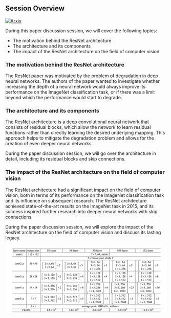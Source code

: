 ## Session Overview


[![Arxiv](https://img.shields.io/badge/ArXiv-1512.03385-orange.svg?color=blue)](https://arxiv.org/abs/1512.03385)

During this paper discussion session, we will cover the following topics:

- The motivation behind the ResNet architecture
- The architecture and its components
- The impact of the ResNet architecture on the field of computer vision

### The motivation behind the ResNet architecture

The ResNet paper was motivated by the problem of degradation in deep neural networks. The authors of the paper wanted to investigate whether increasing the depth of a neural network would always improve its performance on the ImageNet classification task, or if there was a limit beyond which the performance would start to degrade.

### The architecture and its components

The ResNet architecture is a deep convolutional neural network that consists of residual blocks, which allow the network to learn residual functions rather than directly learning the desired underlying mapping. This approach helps to mitigate the degradation problem and allows for the creation of even deeper neural networks.

During the paper discussion session, we will go over the architecture in detail, including its residual blocks and skip connections.

### The impact of the ResNet architecture on the field of computer vision

The ResNet architecture had a significant impact on the field of computer vision, both in terms of its performance on the ImageNet classification task and its influence on subsequent research. The ResNet architecture achieved state-of-the-art results on the ImageNet task in 2015, and its success inspired further research into deeper neural networks with skip connections.

During the paper discussion session, we will explore the impact of the ResNet architecture on the field of computer vision and discuss its lasting legacy.


![ResNet Architecture](resnet.png)
